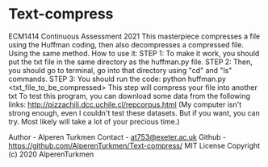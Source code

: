 # Text-compress
ECM1414 Continuous Assessment 2021
This masterpiece compresses a file using the Huffman coding, then also decompresses a compressed file. Using the same method. 
How to use it:
STEP 1: To make it work, you should put the txt file in the same directory as the huffman.py file.
STEP 2: Then, you should go to terminal, go into that directory using "cd" and "ls" commands. 
STEP 3: You should run the code: python huffman.py <txt_file_to_be_compressed> 
This step will compress your file into another txt
To test this program, you can download some data from the following links:
http://pizzachili.dcc.uchile.cl/repcorpus.html (My computer isn't strong enough, even I couldn't test these datasets.
But if you want, you can try. Most likely will take a lot of your precious time.)

Author - Alperen Turkmen
Contact - at753@exeter.ac.uk
Github - https://github.com/AlperenTurkmen/Text-compress/
MIT License Copyright (c) 2020 AlperenTurkmen
